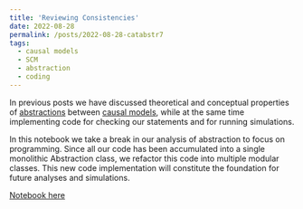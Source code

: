 ```yaml
---
title: 'Reviewing Consistencies'
date: 2022-08-28
permalink: /posts/2022-08-28-catabstr7
tags:
  - causal models
  - SCM
  - abstraction
  - coding
---
```


In previous posts we have discussed theoretical and conceptual properties of [abstractions](https://erischel.com/documents/mscthesis.pdf) between [causal models](http://bayes.cs.ucla.edu/BOOK-2K/), while at the same time implementing code for checking our statements and for running simulations.

In this notebook we take a break in our analysis of abstraction to focus on programming. Since all our code has been accumulated into a single monolithic Abstraction class, we refactor this code into multiple modular classes. This new code implementation will constitute the foundation for future analyses and simulations.

[Notebook here](https://nbviewer.org/github/FMZennaro/CategoricalCausalAbstraction/blob/main/7%20-%20%28Interlude%29%20Modularizing%20Abstraction%20Code.ipynb)
